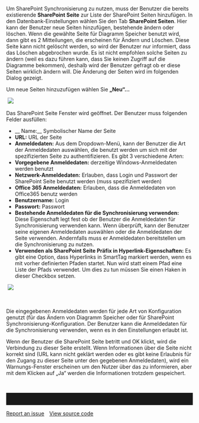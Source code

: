 Um SharePoint Synchronisierung zu nutzen, muss der Benutzer die bereits existierende __SharePoint Seite__ zur Liste der SharePoint Seiten hinzufügen. In den Datenbank-Einstellungen wählen Sie den Tab __SharePoint Seiten__. Hier kann der Benutzer neue Seiten hinzufügen, bestehende ändern oder löschen. Wenn die gewählte Seite für Diagramm Speicher benutzt wird, dann gibt es 2 Mitteilungen, die erscheinen für Ändern und Löschen. Diese Seite kann nicht gelöscht werden, so wird der Benutzer nur informiert, dass das Löschen abgebrochen wurde. Es ist nicht empfohlen solche Seiten zu ändern (weil es dazu führen kann, dass Sie keinen Zugriff auf die Diagramme bekommen), deshalb wird der Benutzer gefragt ob er diese Seiten wirklich ändern will. Die Änderung der Seiten wird im folgenden Dialog gezeigt. 

Um neue Seiten hinzuzufügen wählen Sie __„Neu“…__

 ![](//images.ctfassets.net/utx1h0gfm1om/2OoLQYjnRmqWA2qce0k0Kg/6300ca5f193f8d48540ed083b1742106/329161.png)

Das SharePoint Seite Fenster wird geöffnet. Der Benutzer muss folgenden Felder ausfüllen:
- __	Name:__ Symbolischer Name der Seite
- __URL:__ URL der Seite
-	__Anmeldedaten:__ Aus dem Dropdown-Menü, kann der Benutzer die Art der Anmeldedaten auswählen, die benutzt werden um sich mit der spezifizierten Seite zu authentifizieren. Es gibt 3 verschiedene Arten:
  -	__Vorgegebene Anmeldedaten:__ derzeitige Windows-Anmeldedaten werden benutzt 
  -	__Netzwerk-Anmeldedaten:__ Erlauben, dass Login und Passwort der SharePoint Seite benutzt werden (muss spezifiziert werden)
  -	__Office 365 Anmeldedaten:__ Erlauben, dass die Anmeldedaten von Office365 benutz werden 
-	__Benutzername:__ Login
-	__Passwort:__  Passwort
-	__Bestehende Anmeldedaten für die Synchronisierung verwenden:__ Diese Eigenschaft legt fest ob der Benutzer die Anmeldedaten für Synchronisierung verwenden kann. Wenn überprüft, kann der Benutzer seine eigenen Anmeldedaten auswählen oder die Anmeldedaten der Seite verwenden. Andernfalls muss er Anmeldedaten bereitstellen um die Synchronisierung zu nutzen. 
-	__Verwenden als SharePoint Seite Präfix in Hyperlink-Eigenschaften:__ Es gibt eine Option, dass Hyperlinks in SmartTag markiert werden, wenn es mit vorher definierten Pfaden startet. Nun wird statt einem Pfad eine Liste der Pfads verwendet. Um dies zu tun müssen Sie einen Haken in dieser Checkbox setzen. 

 ![](//images.ctfassets.net/utx1h0gfm1om/1bzu2DWZUu4EOcCIusq8ka/2da990920d3376b4f6db456e41240ded/329160.png)

 

Die eingegebenen Anmeldedaten werden für jede Art von Konfiguration genutzt (für das Ändern von Diagramm Speicher oder für SharePoint Synchronisierung-Konfiguration. Der Benutzer kann die Anmeldedaten für die Synchronisierung verwenden, wenn es in den Einstellungen erlaubt ist. 

Wenn der Benutzer die SharePoint Seite betritt und OK klickt, wird die Verbindung zu dieser Seite erstellt. Wenn Informationen über die Seite nicht korrekt sind (URL kann nicht geklärt werden oder es gibt keine Erlaubnis für den Zugang zu dieser Seite unter den gegebenen Anmeldedaten), wird ein Warnungs-Fenster erscheinen um den Nutzer über das zu informieren, aber mit dem Klicken auf „Ja“ werden die Informationen trotzdem gespeichert. 

 


<hr style="padding-top:2rem" />
<a href="https://github.com/process4/docs/issues" target="_blank" class="bgw btn btn-primary btn-lg shadow-sm">Report an issue</a>
<a href="https://github.com/process4/docs" target="_blank" class="bgw btn btn-primary btn-lg shadow-sm" style="margin-left:10px;">View source code</a>